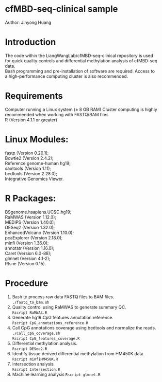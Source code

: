 # cfMBD-seq-clinical sample
Author: Jinyong Huang
# Introduction
The code within the LiangWangLab/cfMBD-seq-clinical repository is used for quick quality controls and differential methylation analysis of cfMBD-seq data.  
Bash programming and pre-installation of software are required. Access to a high-performance computing cluster is also recommended. 
# Requirements
Computer running a Linux system (≥ 8 GB RAM) Cluster computing is highly recommended when working with FASTQ/BAM files  
R (Version 4.1.1 or greater) 
# Linux Modules: 
fastp (Version 0.20.1);  
Bowtie2 (Version 2.4.2);   
Reference genome-human hg19;   
samtools (Version 1.11);   
bedtools (Version 2.28.0);   
Integrative Genomics Viewer.
# R Packages: 
BSgenome.hsapiens.UCSC.hg19;   
RaMWAS (Version 1.12.0);   
MEDIPS (Version 1.40.0);  
DESeq2 (Version 1.32.0);  
EnhancedVolcano (Version 1.10.0);  
pcaExplorer (Version 2.18.0);  
minfi (Version 1.36.0);  
annotatr (Version 1.16.0);  
Caret (Version 6.0-88);  
glmnet (Version 4.1-2);  
Rtsne (Version 0.15).
# Procedure
1. Bash to process raw data FASTQ files to BAM files.  
```./fastq_to_bam.sh```  
2. Quality control using RaMWAS to generate summary QC.  
```Rscript RaMWAS.R```    
3. Generate hg19 CpG features annotation reference.  
```Rscript CpG_annotations_reference.R```  
4. Call CpG annotations coverage using bedtools and normalize the reads.   
```./Call_CpG_coverage.sh```  
```Rscript CpG_features_coverage.R```  
5. Differential methylation analysis.  
```Rscript DESeq2.R```   
6. Identify tissue derived differential methylation from HM450K data.  
```Rscript minfiHM450K.R```  
7. Intersection analysis.  
```Rscript Intersection.R```  
8. Machine learning analysis
```Rscript glmnet.R```  
